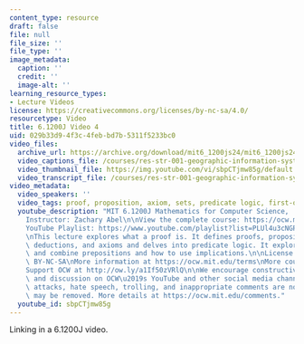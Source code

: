 ```yaml
---
content_type: resource
draft: false
file: null
file_size: ''
file_type: ''
image_metadata:
  caption: ''
  credit: ''
  image-alt: ''
learning_resource_types:
- Lecture Videos
license: https://creativecommons.org/licenses/by-nc-sa/4.0/
resourcetype: Video
title: 6.1200J Video 4
uid: 029b33d9-4f3c-4feb-bd7b-5311f5233bc0
video_files:
  archive_url: https://archive.org/download/mit6_1200js24/mit6_1200js24_lec01_360p.mp4
  video_captions_file: /courses/res-str-001-geographic-information-system-gis-tutorial-january-iap-2022/61200-sp24-lecture01-2024feb06.vtt
  video_thumbnail_file: https://img.youtube.com/vi/sbpCTjmw85g/default.jpg
  video_transcript_file: /courses/res-str-001-geographic-information-system-gis-tutorial-january-iap-2022/61200-sp24-lecture01-2024feb06.pdf
video_metadata:
  video_speakers: ''
  video_tags: proof, proposition, axiom, sets, predicate logic, first-order logic
  youtube_description: "MIT 6.1200J Mathematics for Computer Science,  Spring 2024\n\
    Instructor: Zachary Abel\n\nView the complete course: https://ocw.mit.edu/courses/6-1200j-mathematics-for-computer-science-spring-2024/\n\
    YouTube Playlist: https://www.youtube.com/playlist?list=PLUl4u3cNGP61VNvICqk2HXJTonnKgAc9d\n\
    \nThis lecture explores what a proof is. It defines proofs, propositions, logical\
    \ deductions, and axioms and delves into predicate logic. It explores how to use\
    \ and combine prepositions and how to use implications.\n\nLicense: Creative Commons\
    \ BY-NC-SA\nMore information at https://ocw.mit.edu/terms\nMore courses at https://ocw.mit.edu\n\
    Support OCW at http://ow.ly/a1If50zVRlQ\n\nWe encourage constructive comments\
    \ and discussion on OCW\u2019s YouTube and other social media channels. Personal\
    \ attacks, hate speech, trolling, and inappropriate comments are not allowed and\
    \ may be removed. More details at https://ocw.mit.edu/comments."
  youtube_id: sbpCTjmw85g
---
```

Linking in a 6.1200J video.